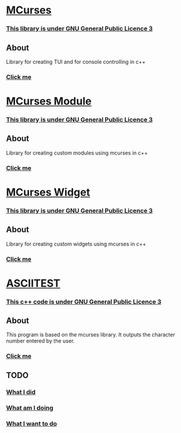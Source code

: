 # [MCurses](https://github.com/mrybs/mcurses/blob/main/mcurses_kernel.h)
### [This library is under GNU General Public Licence 3](https://github.com/mrybs/mcurses/blob/main/LICENSE)
## About
Library for creating TUI and for console controlling in c++

### [Click me](https://github.com/mrybs/mcurses/blob/main/README/MCURSES_KERNEL.md)

# [MCurses Module](https://github.com/mrybs/mcurses/blob/main/mcurses_module.h)
### [This library is under GNU General Public Licence 3](https://github.com/mrybs/mcurses/blob/main/LICENSE)
## About
Library for creating custom modules using mcurses in c++

### [Click me](https://github.com/mrybs/mcurses/blob/main/README/MCURSES_MODULE.md)

# [MCurses Widget](https://github.com/mrybs/mcurses/blob/main/mcurses_module.h)
### [This library is under GNU General Public Licence 3](https://github.com/mrybs/mcurses/blob/main/LICENSE)
## About
Library for creating custom widgets using mcurses in c++

### [Click me](https://github.com/mrybs/mcurses/blob/main/README/MCURSES_WIDGET.md)

# [ASCIITEST](https://github.com/mrybs/mcurses/blob/main/asciitest.cpp)
### [This c++ code is under GNU General Public Licence 3](https://github.com/mrybs/mcurses/blob/main/LICENSE)
## About
This program is based on the mcurses library. It outputs the character 
number entered by the user.

### [Click me](https://github.com/mrybs/mcurses/blob/main/README/ASCIITEST.md)

## TODO
### [What I did](https://github.com/mrybs/mcurses/blob/main/README/did.md)
### [What am I doing](https://github.com/mrybs/mcurses/blob/main/README/doing.md)
### [What I want to do](https://github.com/mrybs/mcurses/blob/main/README/wanttodo.md)